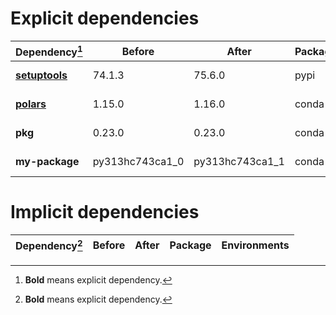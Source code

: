 # Explicit dependencies

|Dependency[^1]|Before|After|Package|Environments|
|-|-|-|-|-|
|[**setuptools**](https://pypi.org/project/setuptools)|74.1.3|75.6.0|pypi|*all envs* on osx-arm64|
|[**polars**](https://prefix.dev/channels/conda-forge/packages/polars)|1.15.0|1.16.0|conda|*all envs* on osx-arm64|
|**pkg**|0.23.0|0.23.0|conda|*all envs* on linux-64|
|**my-package**|py313hc743ca1_0|py313hc743ca1_1|conda|*all envs* on osx-arm64|

# Implicit dependencies

|Dependency[^1]|Before|After|Package|Environments|
|-|-|-|-|-|


[^1]: **Bold** means explicit dependency.
[^2]: Dependency got downgraded.
